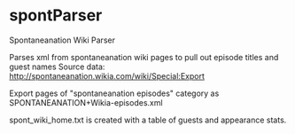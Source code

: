# spontParser
Spontaneanation Wiki Parser

Parses xml from spontaneanation wiki pages to pull out episode titles and guest names
Source data: http://spontaneanation.wikia.com/wiki/Special:Export

Export pages of "spontaneanation episodes" category as SPONTANEANATION+Wikia-episodes.xml

spont_wiki_home.txt is created with a table of guests and appearance stats.
